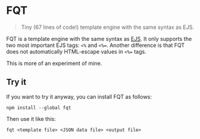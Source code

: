# FQT

> Tiny (67 lines of code!) template engine with the same syntax as EJS.

FQT is a template engine with the same syntax as [EJS](https://ejs.co/). It only supports the two most important EJS tags: `<%` and `<%=`. Another difference is that FQT does not automatically HTML-escape values in `<%=` tags.

This is more of an experiment of mine.

## Try it

If you want to try it anyway, you can install FQT as follows:

```
npm install --global fqt
```

Then use it like this:

```
fqt <template file> <JSON data file> <output file>
```
